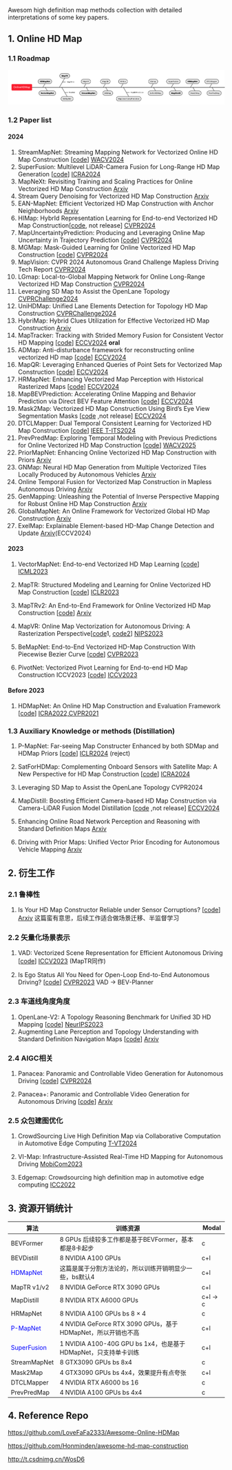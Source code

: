 Awesom high definition map methods collection with detailed interpretations of some key papers.

## 1. Online HD Map

### 1.1 Roadmap

![image-20240911151131406](HDMap_Survey.assets/image-20240911151131406.png)

### 1.2 Paper list

#### 2024

1. StreamMapNet: Streaming Mapping Network for Vectorized Online HD Map Construction [[code](https://github.com/yuantianyuan01/StreamMapNet)] [WACV2024](https://openaccess.thecvf.com/content/WACV2024/papers/Yuan_StreamMapNet_Streaming_Mapping_Network_for_Vectorized_Online_HD_Map_Construction_WACV_2024_paper.pdf)
2. SuperFusion: Multilevel LiDAR-Camera Fusion for Long-Range HD Map Generation [[code](https://github.com/haomo-ai/SuperFusion)] [ICRA2024](https://arxiv.org/pdf/2211.15656)
3. MapNeXt: Revisiting Training and Scaling Practices for Online Vectorized HD Map Construction [Arxiv](https://arxiv.org/abs/2401.07323)
4. Stream Query Denoising for Vectorized HD Map Construction [Arxiv](https://arxiv.org/abs/2401.09112)
5. EAN-MapNet: Efficient Vectorized HD Map Construction with Anchor Neighborhoods [Arxiv](https://arxiv.org/pdf/2402.18278)
6. HIMap: HybrId Representation Learning for End-to-end Vectorized HD Map Construction[[code](https://github.com/BritaryZhou/HIMap), not release] [CVPR2024](https://arxiv.org/abs/2403.08639)
7. MapUncertaintyPrediction: Producing and Leveraging Online Map Uncertainty in Trajectory Prediction [[code](https://github.com/alfredgu001324/MapUncertaintyPrediction)] [CVPR2024](https://arxiv.org/pdf/2403.16439)
8. MGMap: Mask-Guided Learning for Online Vectorized HD Map Construction [[code](https://github.com/xiaolul2/MGMap)] [CVPR2024](https://arxiv.org/abs/2404.00876)
9. MapVision: CVPR 2024 Autonomous Grand Challenge Mapless Driving Tech Report [CVPR2024](https://arxiv.org/abs/2406.10125)
10. LGmap: Local-to-Global Mapping Network for Online Long-Range Vectorized HD Map Construction [CVPR2024](https://arxiv.org/abs/2406.13988)
11. Leveraging SD Map to Assist the OpenLane Topology [CVPRChallenge2024](https://opendrivelab.github.io/Challenge%202024/mapless_XIAOMIEV.pdf)
12. UniHDMap: Unified Lane Elements Detection for Topology HD Map Construction [CVPRChallenge2024](https://opendrivelab.github.io/Challenge%202024/mapless_CrazyFriday.pdf)
13. HybriMap: Hybrid Clues Utilization for Effective Vectorized HD Map Construction [Arxiv](https://arxiv.org/abs/2404.11155)
14. MapTracker: Tracking with Strided Memory Fusion for Consistent Vector HD Mapping [[code](https://github.com/woodfrog/maptracker)] [ECCV2024](https://arxiv.org/abs/2403.15951) **oral**
15. ADMap: Anti-disturbance framework for reconstructing online vectorized HD map [[code](https://github.com/hht1996ok/ADMap)] [ECCV2024](https://arxiv.org/pdf/2403.15951)
16. MapQR: Leveraging Enhanced Queries of Point Sets for Vectorized Map Construction [[code](https://github.com/HXMap/MapQR)] [ECCV2024](https://arxiv.org/pdf/2402.17430)
17. HRMapNet: Enhancing Vectorized Map Perception with Historical Rasterized Maps [[code](https://github.com/HXMap/HRMapNet)] [ECCV2024](https://arxiv.org/abs/2409.00620)
18. MapBEVPrediction: Accelerating Online Mapping and Behavior Prediction via Direct BEV Feature Attention [[code](https://github.com/alfredgu001324/MapBEVPrediction)] [ECCV2024](https://arxiv.org/abs/2407.06683)
19. Mask2Map: Vectorized HD Map Construction Using Bird’s Eye View Segmentation Masks [[code](https://github.com/SehwanChoi0307/Mask2Map) ,not release] [ECCV2024](https://arxiv.org/pdf/2407.13517)
20. DTCLMapper: Dual Temporal Consistent Learning for Vectorized HD Map Construction [[code](https://github.com/lynn-yu/DTCLMapper)] [IEEE T-ITS2024](https://arxiv.org/abs/2405.05518)
21. PrevPredMap: Exploring Temporal Modeling with Previous Predictions for Online Vectorized HD Map Construction [[code](https://github.com/pnnnnnnn/PrevPredMap)] [WACV2025](https://arxiv.org/abs/2407.17378)
22. PriorMapNet: Enhancing Online Vectorized HD Map Construction with Priors [Arxiv](https://www.arxiv.org/abs/2408.08802)
23. GNMap: Neural HD Map Generation from Multiple Vectorized Tiles Locally Produced by Autonomous Vehicles [Arxiv](https://www.arxiv.org/abs/2409.03445)
24. Online Temporal Fusion for Vectorized Map Construction in Mapless Autonomous Driving [Arxiv](https://arxiv.org/abs/2409.00593)
25. GenMapping: Unleashing the Potential of Inverse Perspective Mapping for Robust Online HD Map Construction [Arxiv](https://arxiv.org/abs/2409.08688)
26. GlobalMapNet: An Online Framework for Vectorized Global HD Map Construction [Arxiv](https://arxiv.org/abs/2409.10063)
27. ExelMap: Explainable Element-based HD-Map Change Detection and Update [Arxiv](https://arxiv.org/abs/2409.10178)(ECCV2024)


#### 2023

1. VectorMapNet: End-to-end Vectorized HD Map Learning [[code](https://github.com/Mrmoore98/VectorMapNet_code)] [ICML2023](https://arxiv.org/abs/2206.08920)

2. MapTR: Structured Modeling and Learning for Online Vectorized HD Map Construction [[code](https://github.com/hustvl/MapTR)] [ICLR2023](https://arxiv.org/abs/2208.14437)

3. MapTRv2: An End-to-End Framework for Online Vectorized HD Map Construction [[code](https://github.com/hustvl/MapTR/tree/maptrv2)] [Arxiv](https://arxiv.org/abs/2308.05736)

4. MapVR: Online Map Vectorization for Autonomous Driving: A Rasterization Perspective[[code](https://github.com/jiahaoLjh/MapVectorizationEvalToolkit)1, [code2](https://github.com/ZhangGongjie/MapVR)] [NIPS2023](https://arxiv.org/abs/2306.10502)

5. BeMapNet: End-to-End Vectorized HD-Map Construction With Piecewise Bezier Curve [[code](https://github.com/er-muyue/BeMapNet)] [CVPR2023](https://arxiv.org/pdf/2306.09700)

6. PivotNet: Vectorized Pivot Learning for End-to-end HD Map Construction ICCV2023 [[code](https://github.com/wenjie710/PivotNet)] [ICCV2023](https://arxiv.org/abs/2308.16477)


#### Before 2023

1. HDMapNet: An Online HD Map Construction and Evaluation Framework [[code](https://github.com/Tsinghua-MARS-Lab/HDMapNet)] [ICRA2022,CVPR2021](https://arxiv.org/abs/2107.06307)


### 1.3 Auxiliary Knowledge or methods (Distillation) 

1. P-MapNet: Far-seeing Map Constructer Enhanced by both SDMap and HDMap Priors [[code](https://github.com/jike5/P-MapNet)] [ICLR2024](https://arxiv.org/abs/2403.10521) (reject)

2. SatForHDMap: Complementing Onboard Sensors with Satellite Map: A New Perspective for HD Map Construction [[code](https://github.com/xjtu-cs-gao/SatforHDMap)] [ICRA2024](https://arxiv.org/pdf/2308.15427)

3. Leveraging SD Map to Assist the OpenLane Topology CVPR2024

4. MapDistill: Boosting Efficient Camera-based HD Map Construction via Camera-LiDAR Fusion Model Distillation [[code](https://github.com/Ricky-Developer/MapDistill) ,not release] [ECCV2024](https://arxiv.org/abs/2407.11682)

5. Enhancing Online Road Network Perception and Reasoning with Standard Definition Maps [Arxiv](https://www.arxiv.org/abs/2408.01471)

6. Driving with Prior Maps: Unified Vector Prior Encoding for Autonomous Vehicle Mapping [Arxiv](https://arxiv.org/abs/2409.05352v2)


## 2. 衍生工作

### 2.1 鲁棒性

1. Is Your HD Map Constructor Reliable under Sensor Corruptions? [[code](https://github.com/mapbench/toolkit)] [Arxiv](https://arxiv.org/abs/2406.12214) 这篇蛮有意思，后续工作适合做场景迁移、半监督学习


### 2.2 矢量化场景表示

1. VAD: Vectorized Scene Representation for Efficient Autonomous Driving [[code](https://github.com/hustvl/VAD)] [ICCV2023](https://arxiv.org/abs/2303.12077) (MapTR同作)

2. Is Ego Status All You Need for Open-Loop End-to-End Autonomous Driving? [[code](https://github.com/NVlabs/BEV-Planner)] [CVPR2023](https://arxiv.org/abs/2312.03031) VAD -> BEV-Planner


### 2.3 车道线角度角度

1. OpenLane-V2: A Topology Reasoning Benchmark for Unified 3D HD Mapping [[code](https://github.com/OpenDriveLab/OpenLane-V2)] [NeurIPS2023](https://arxiv.org/abs/2304.10440)
1. Augmenting Lane Perception and Topology Understanding with Standard Definition Navigation Maps [[code](https://github.com/NVlabs/SMERF)] [Arxiv](https://arxiv.org/abs/2311.04079v1)


### 2.4 AIGC相关

1. Panacea: Panoramic and Controllable Video Generation for Autonomous Driving [[code](https://panacea-ad.github.io/)] [CVPR2024](https://arxiv.org/abs/2311.16813)

2. Panacea+: Panoramic and Controllable Video Generation for Autonomous Driving [[code](https://panacea-ad.github.io/)] [Arxiv](https://arxiv.org/abs/2408.07605)


### 2.5 众包建图优化

1. CrowdSourcing Live High Definition Map via Collaborative Computation in Automotive Edge Computing [T-VT2024](https://ieeexplore.ieee.org/document/10508471)

2. VI-Map: Infrastructure-Assisted Real-Time HD Mapping for Autonomous Driving [MobiCom2023](https://yanzhenyu.com/assets/pdf/VI-Map-MobiCom23.pdf)

3. Edgemap: Crowdsourcing high definition map in automotive edge computing [ICC2022](https://arxiv.org/abs/2201.07973)




## 3. 资源开销统计

| 算法                                 | 训练资源                                                     | Modal    |
| ------------------------------------ | ------------------------------------------------------------ | -------- |
| BEVFormer                            | 8 GPUs  后续较多工作都是基于BEVFormer，基本都是8卡起步       | c        |
| BEVDistill                           | 8 NVIDIA A100 GPUs                                           | c+l      |
| <font color=Blue>HDMapNet</font>     | 这篇是属于分割方法论的，所以训练开销明显少一些，bs默认4      | c+l      |
| MapTR v1/v2                          | 8 NVIDIA GeForce RTX 3090 GPUs                               | c+l      |
| MapDistill                           | 8 NVIDIA RTX A6000 GPUs                                      | c+l -> c |
| HRMapNet                             | 8 NVIDIA A100 GPUs bs 8 × 4                                  | c        |
| <font color=Blue>P-MapNet</font>     | 4 NVIDIA GeForce RTX 3090 GPUs，基于HDMapNet，所以开销也不高 | c+l      |
| <font color=Blue>SuperFusion </font> | 1 NVIDIA A100-40G GPU bs 1x4，也是基于HDMapNet，只支持单卡训练 | c+l      |
| StreamMapNet                         | 8 GTX3090 GPUs bs 8x4                                        | c        |
| Mask2Map                             | 4 GTX3090 GPUs bs 4x4，效果提升有点夸张                      | c+l      |
| DTCLMapper                           | 4 NVIDIA RTX A6000 bs 16                                     | c        |
| PrevPredMap                          | 4 NVIDIA A100 GPUs bs 4x4                                    | c        |

## 4. Reference Repo

https://github.com/LoveFaFa2333/Awesome-Online-HDMap

https://github.com/Honminden/awesome-hd-map-construction

http://t.csdnimg.cn/WosD6

